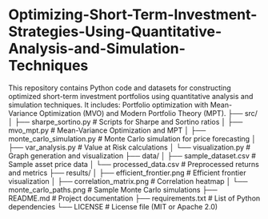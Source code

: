 # Optimizing-Short-Term-Investment-Strategies-Using-Quantitative-Analysis-and-Simulation-Techniques
This repository contains Python code and datasets for constructing optimized short-term investment portfolios using quantitative analysis and simulation techniques. It includes:  Portfolio optimization with Mean-Variance Optimization (MVO) and Modern Portfolio Theory (MPT). 
├── src/
│   ├── sharpe_sortino.py        # Scripts for Sharpe and Sortino ratios
│   ├── mvo_mpt.py               # Mean-Variance Optimization and MPT
│   ├── monte_carlo_simulation.py # Monte Carlo simulation for price forecasting
│   ├── var_analysis.py          # Value at Risk calculations
│   └── visualization.py         # Graph generation and visualization
├── data/
│   ├── sample_dataset.csv       # Sample asset price data
│   └── processed_data.csv       # Preprocessed returns and metrics
├── results/
│   ├── efficient_frontier.png   # Efficient frontier visualization
│   ├── correlation_matrix.png   # Correlation heatmap
│   └── monte_carlo_paths.png    # Sample Monte Carlo simulations
├── README.md                    # Project documentation
├── requirements.txt             # List of Python dependencies
└── LICENSE                      # License file (MIT or Apache 2.0)
